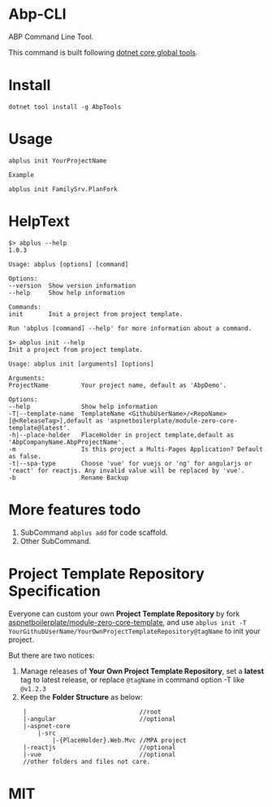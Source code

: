 # Abp-CLI

ABP Command Line Tool.  

This command is built following [dotnet core global tools](https://docs.microsoft.com/zh-cn/dotnet/core/tools/global-tools).  

# Install

    dotnet tool install -g AbpTools

# Usage

    abplus init YourProjectName

    Example

    abplus init FamilySrv.PlanFork

# HelpText

    $> abplus --help
    1.0.3

    Usage: abplus [options] [command]

    Options:
    --version  Show version information
    --help     Show help information

    Commands:
    init       Init a project from project template.

    Run 'abplus [command] --help' for more information about a command.

    $> abplus init --help
    Init a project from project template.

    Usage: abplus init [arguments] [options]

    Arguments:
    ProjectName         Your project name, default as 'AbpDemo'.

    Options:
    --help              Show help information
    -T|--template-name  TemplateName <GithubUserName>/<RepoName>[@<ReleaseTag>],default as 'aspnetboilerplate/module-zero-core-template@latest'.
    -h|--place-holder   PlaceHolder in project template,default as 'AbpCompanyName.AbpProjectName'.
    -m                  Is this project a Multi-Pages Application? Default as false.
    -t|--spa-type       Choose 'vue' for vuejs or 'ng' for angularjs or 'react' for reactjs. Any invalid value will be replaced by 'vue'.
    -b                  Rename Backup

# More features todo

1. SubCommand `abplus add` for code scaffold. 
1. Other SubCommand.

# Project Template Repository Specification

Everyone can custom your own **Project Template Repository** by fork [aspnetboilerplate/module-zero-core-template](https://github.com/aspnetboilerplate/module-zero-core-template), and use `abplus init -T YourGithubUserName/YourOwnProjectTemplateRepository@tagName` to init your project.  

But there are two notices:

1. Manage releases of **Your Own Project Template Repository**, set a **latest** tag to latest release, or replace `@tagName` in command option -T like `@v1.2.3`  
1. Keep the **Folder Structure** as below:

```
    |                               //root
    |-angular                       //optional  
    |-aspnet-core  
        |-src  
            |-{PlaceHolder}.Web.Mvc //MPA project  
    |-reactjs                       //optional  
    |-vue                           //optional  
    //other folders and files not care.  
```

# MIT
